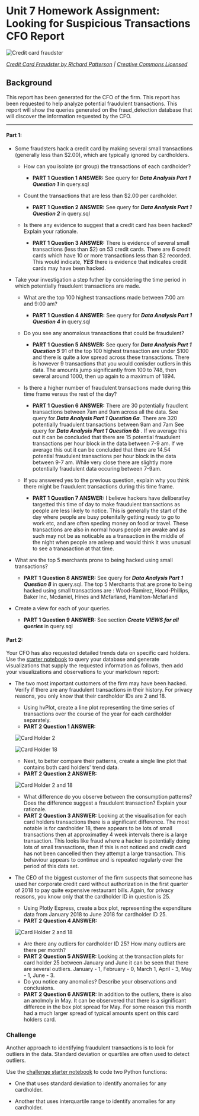 # Unit 7 Homework Assignment: Looking for Suspicious Transactions CFO Report

![Credit card fraudster](Images/credit_card_fraudster.jpg)

*[Credit Card Fraudster by Richard Patterson](https://www.flickr.com/photos/136770128@N07/42252105582/) | [Creative Commons Licensed](https://creativecommons.org/licenses/by/2.0/)*

## Background

This report has been generated for the CFO of the firm. This report has been requested to help analyze potential fraudulent transactions. This report will show the queries generated on the fraud_detection database that will discover the information requested by the CFO.


---


#### Part 1:

* Some fraudsters hack a credit card by making several small transactions (generally less than $2.00), which are typically ignored by cardholders. 

  * How can you isolate (or group) the transactions of each cardholder?

    - **PART 1 Question 1 ANSWER:** See query for ***Data Analysis Part 1 Question 1*** in query.sql

  * Count the transactions that are less than $2.00 per cardholder. 
   
    - **PART 1 Question 2 ANSWER:**  See query for ***Data Analysis Part 1 Question 2*** in query.sql
  
  * Is there any evidence to suggest that a credit card has been hacked? Explain your rationale.

    - **PART 1 Question 3 ANSWER:**  There is evidence of several small transactions (less than $2) on 53 credit cards. There are 6 credit cards which have 10 or more transactions less than $2 recorded. This would indicate, ***YES*** there is evidence that indicates credit cards may have been hacked. 


* Take your investigation a step futher by considering the time period in which potentially fraudulent transactions are made. 

  * What are the top 100 highest transactions made between 7:00 am and 9:00 am?

    - **PART 1 Question 4 ANSWER:**  See query for ***Data Analysis Part 1 Question 4*** in query.sql


  * Do you see any anomalous transactions that could be fraudulent?

    - **PART 1 Question 5 ANSWER:**  See query for ***Data Analysis Part 1 Question 5*** 91 of the top 100 highest transaction are under $100 and there is quite a low spread across these transactions. There is however 9 transactions that you would conisder outliers in this data. The amounts jump significantly from 100 to 748, then several around 1000, then up again to a maximum of 1894.

  * Is there a higher number of fraudulent transactions made during this time frame versus the rest of the day?

    - **PART 1 Question 6 ANSWER:**  There are 30 potentially fraudlent transactions between 7am and 9am across all the data. See query for ***Data Analysis Part 1 Question 6a***.  There are 320 potentially fruadulent transactions between 9am and 7am See query for ***Data Analysis Part 1 Question 6b*** . If we average this out it can be concluded that there are 15 potential fraudulent transactions per hour block in the data between 7-9 am. If we average this out it can be concluded that there are 14.54 potential fraudulent transactions per hour block in the data between 9-7 am. While very close there are slightly more potentially fraudulent data occuring between 7-9am.
    

  * If you answered yes to the previous question, explain why you think there might be fraudulent transactions during this time frame.

    - **PART 1 Question 7 ANSWER:**  I believe hackers have deliberatley targetted this time of day to make fraudulent transactions as people are less likely to notice. This is generally the start of the day where people are busy potenitally getting ready to go to work etc, and are often speding money on food or travel. These transactions are also in normal hours people are awake and as such may not be as noticable as a transaction in the middle of the night when people are asleep and would think it was unusual to see a tranasaction at that time.  


* What are the top 5 merchants prone to being hacked using small transactions?
  
  - **PART 1 Question 8 ANSWER:**  See query for ***Data Analysis Part 1 Question 8*** in query.sql. The top 5 Merchants that are prone to being hacked using small transactions are : Wood-Ramirez, Hood-Phillips, Baker Inc, Mcdaniel, Hines and Mcfarland, Hamilton-Mcfarland
  
  
* Create a view for each of your queries.

  - **PART 1 Question 9 ANSWER:**  See section ***Create VIEWS for all queries*** in query.sql


#### Part 2:

Your CFO has also requested detailed trends data on specific card holders. Use the [starter notebook](Starter_Files/challenge.ipynb) to query your database and generate visualizations that supply the requested information as follows, then add your visualizations and observations to your markdown report:      

* The two most important customers of the firm may have been hacked. Verify if there are any fraudulent transactions in their history. For privacy reasons, you only know that their cardholder IDs are 2 and 18.

  * Using hvPlot, create a line plot representing the time series of transactions over the course of the year for each cardholder separately. 
  - **PART 2 Question 1 ANSWER:**

  ![Card Holder 2](Images/CardHolder_2_Transactions.PNG)

  ![Card Holder 18](Images/CardHolder_18_Transactions.PNG)
  
  * Next, to better compare their patterns, create a single line plot that contains both card holders' trend data.  
  - **PART 2 Question 2 ANSWER:**

  ![Card Holder 2 and 18 ](Images/CardHolder_2_18_Transactions.PNG)

  * What difference do you observe between the consumption patterns? Does the difference suggest a fraudulent transaction? Explain your rationale.
   - **PART 2 Question 3 ANSWER:** Looking at the visualisation for each card holders transactions there is a significant difference. The most notable is for cardholder 18, there appears to be lots of small transactions then at approximatley 4 week intervals there is a large transaction. This looks like fraud where a hacker is potentially doing lots of small transactions, then if this is not noticed and credit card has not been cancelled then they attempt a large transaction. This behaviour appears to continue and is repeated regularly over the period of this data set. 


* The CEO of the biggest customer of the firm suspects that someone has used her corporate credit card without authorization in the first quarter of 2018 to pay quite expensive restaurant bills. Again, for privacy reasons, you know only that the cardholder ID in question is 25.

  * Using Plotly Express, create a box plot, representing the expenditure data from January 2018 to June 2018 for cardholder ID 25.
  
  - **PART 2 Question 4 ANSWER:** 

  ![Card Holder 2 and 18 ](Images/CardHolder_25_Transactions.PNG)

  * Are there any outliers for cardholder ID 25? How many outliers are there per month?
  - **PART 2 Question 5 ANSWER:** Looking at the transaction plots for card holder 25 between January and June it can be seen that there are several outliers. January - 1, February - 0, March 1, April - 3, May - 1, June - 3.


  * Do you notice any anomalies? Describe your observations and conclusions.
  - **PART 2 Question 6 ANSWER:** In addition to the outliers, there is also an anolmoly in May. It can be observered that there is a significant differece in the box plot spread for May. For some reason this month had a much larger spread of typical amounts spent on this card holders card. 
  

### Challenge

Another approach to identifying fraudulent transactions is to look for outliers in the data. Standard deviation or quartiles are often used to detect outliers.

Use the [challenge starter notebook](Starter_Files/challenge.ipynb) to code two Python functions:

* One that uses standard deviation to identify anomalies for any cardholder.

* Another that uses interquartile range to identify anomalies for any cardholder.

